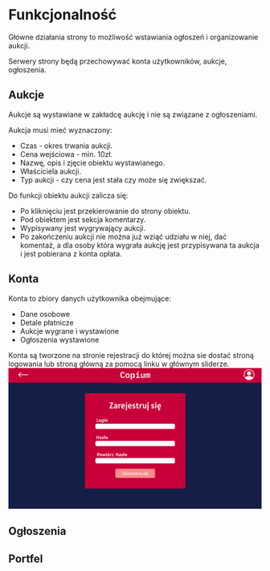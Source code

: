 # Funkcjonalność

Główne działania strony to możliwość wstawiania ogłoszeń i organizowanie aukcji.

Serwery strony będą przechowywać konta użytkowników, aukcje, ogłoszenia.

<h2>Aukcje</h2>

Aukcje są wystawiane w zakładcę aukcję i nie są związane z ogłoszeniami.

Aukcja musi mieć wyznaczony:

* Czas - okres trwania aukcji.
* Cena wejściowa - min. 10zł.
* Nazwę, opis i zjęcie obiektu wystawianego.
* Właściciela aukcji.
* Typ aukcji - czy cena jest stała czy może się zwiększać.

Do funkcji obiektu aukcji zalicza się:

* Po kliknięciu jest przekierowanie do strony obiektu.
* Pod obiektem jest sekcja komentarzy.
* Wypisywany jest wygrywający aukcji.
* Po zakończeniu aukcji nie można już wziąć udziału w niej, dać komentaż, a dla osoby która wygrała aukcję jest przypisywana ta aukcja i jest pobierana z konta opłata.

<h2>Konta</h2>

Konta to zbiory danych użytkownika obejmujące:
* Dane osobowe
* Detale płatnicze
* Aukcje wygrane i wystawione
* Ogłoszenia wystawione

Konta są tworzone na stronie rejestracji do której można sie dostać stroną logowania lub stroną główną za pomocą linku w głównym sliderze.
<img src="../graphic/alpha/Register.png" alt="register"/>

<h2>Ogłoszenia</h2>
<h2>Portfel</h2>


